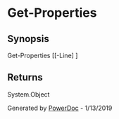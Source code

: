 # Get-Properties

## Synopsis


Get-Properties [[-Line] <string>]


## Returns

System.Object

Generated by [PowerDoc](https://github.com/luther38/PowerDoc) - 1/13/2019

